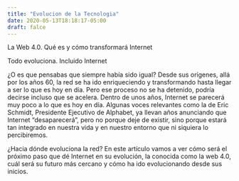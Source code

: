 ```yaml
---
title: "Evolucion de la Tecnologia"
date: 2020-05-13T18:18:17-05:00
draft: falce
---
```


La Web 4.0. Qué es y cómo transformará Internet

Todo evoluciona. Incluido Internet

¿O es que pensabas que siempre había sido igual? Desde sus orígenes, allá por los años 60, la red se ha ido enriqueciendo y transformando hasta llegar a ser lo que es hoy en día. Pero ese proceso no se ha detenido, podría decirse incluso que se acelera. Dentro de unos años, Internet se parecerá muy poco a lo que es hoy en día. Algunas voces relevantes como la de Eric Schmidt, Presidente Ejecutivo de Alphabet, ya llevan años anunciando que Internet “desaparecerá”, pero no porque deje de existir, sino porque estará tan integrado en nuestra vida y en nuestro entorno que ni siquiera lo percibiremos.

¿Hacia dónde evoluciona la red? En este artículo vamos a ver cómo será el próximo paso que dé Internet en su evolución, la conocida como la web 4.0, cuál será su futuro más cercano y cómo ha ido evolucionando desde sus inicios.